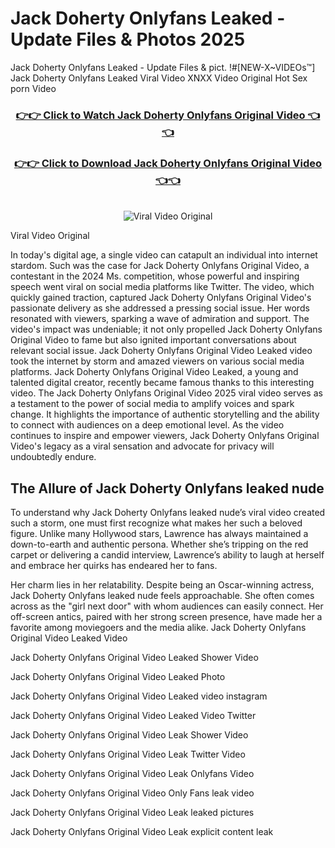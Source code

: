 # Jack Doherty Onlyfans Leaked - Update Files & Photos 2025

Jack Doherty Onlyfans Leaked - Update Files & pict. !#[NEW-X~VIDEOs™] Jack Doherty Onlyfans Leaked Viral Video XNXX Video Original Hot Sex porn Video
<br>
<div align="center">
<h3><a href="https://links2leaks.com?utm_source=jackdoherty&utm_medium=gitlong" rel="nofollow">👉👉 Click to Watch Jack Doherty Onlyfans Original Video 👈👈</a></h3>
<h3><a href="https://links2leaks.com?utm_source=jackdoherty&utm_medium=gitlong" rel="nofollow">👉👉 Click to Download Jack Doherty Onlyfans Original Video 👈👈</a></h3>
<br>
<a href="https://links2leaks.com?utm_source=jackdoherty&utm_medium=gitlong" rel="nofollow"><img src="https://i.ibb.co/Gkj2r4b/banner.png" alt="Viral Video Original" style="max-width: 100%; display: inline-block;" data-target="animated-image.originalImage"></a>
</div>

Viral Video Original

In today's digital age, a single video can catapult an individual into internet stardom. Such was the case for Jack Doherty Onlyfans Original Video, a contestant in the 2024 Ms. competition, whose powerful and inspiring speech went viral on social media platforms like Twitter.
The video, which quickly gained traction, captured Jack Doherty Onlyfans Original Video's passionate delivery as she addressed a pressing social issue. Her words resonated with viewers, sparking a wave of admiration and support. The video's impact was undeniable; it not only propelled Jack Doherty Onlyfans Original Video to fame but also ignited important conversations about relevant social issue.
Jack Doherty Onlyfans Original Video Leaked video took the internet by storm and amazed viewers on various social media platforms. Jack Doherty Onlyfans Original Video Leaked, a young and talented digital creator, recently became famous thanks to this interesting video.
The Jack Doherty Onlyfans Original Video 2025 viral video serves as a testament to the power of social media to amplify voices and spark change. It highlights the importance of authentic storytelling and the ability to connect with audiences on a deep emotional level. As the video continues to inspire and empower viewers, Jack Doherty Onlyfans Original Video's legacy as a viral sensation and advocate for privacy will undoubtedly endure.

<h2>The Allure of Jack Doherty Onlyfans leaked nude</h2>


To understand why Jack Doherty Onlyfans leaked nude’s viral video created such a storm, one must first recognize what makes her such a beloved figure. Unlike many Hollywood stars, Lawrence has always maintained a down-to-earth and authentic persona. Whether she’s tripping on the red carpet or delivering a candid interview, Lawrence’s ability to laugh at herself and embrace her quirks has endeared her to fans.

Her charm lies in her relatability. Despite being an Oscar-winning actress, Jack Doherty Onlyfans leaked nude feels approachable. She often comes across as the "girl next door" with whom audiences can easily connect. Her off-screen antics, paired with her strong screen presence, have made her a favorite among moviegoers and the media alike.
Jack Doherty Onlyfans Original Video Leaked Video

Jack Doherty Onlyfans Original Video Leaked Shower Video

Jack Doherty Onlyfans Original Video Leaked Photo

Jack Doherty Onlyfans Original Video Leaked video instagram

Jack Doherty Onlyfans Original Video Leaked Video Twitter

Jack Doherty Onlyfans Original Video Leak Shower Video

Jack Doherty Onlyfans Original Video Leak Twitter Video

Jack Doherty Onlyfans Original Video Leak Onlyfans Video

Jack Doherty Onlyfans Original Video Only Fans leak video

Jack Doherty Onlyfans Original Video Leak leaked pictures

Jack Doherty Onlyfans Original Video Leak explicit content leak